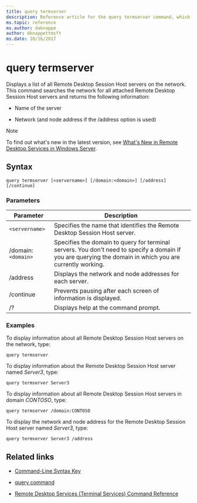 ```yaml
---
title: query termserver
description: Reference article for the query termserver command, which displays a list of all Remote Desktop Session Host servers on the network.
ms.topic: reference
ms.author: daknappe
author: dknappettmsft
ms.date: 10/16/2017
---
```



# query termserver



Displays a list of all Remote Desktop Session Host servers on the network. This command searches the network for all attached Remote Desktop Session Host servers and returns the following information:

- Name of the server

- Network (and node address if the /address option is used)

> [!NOTE]
> To find out what's new in the latest version, see [What's New in Remote Desktop Services in Windows Server](/previous-versions/windows/it-pro/windows-server-2012-r2-and-2012/dn283323(v=ws.11)).

## Syntax

```
query termserver [<servername>] [/domain:<domain>] [/address] [/continue]
```

### Parameters

| Parameter | Description |
|--|--|
| `<servername>` | Specifies the name that identifies the Remote Desktop Session Host server. |
| /domain:`<domain>` | Specifies the domain to query for terminal servers. You don't need to specify a domain if you are querying the domain in which you are currently working. |
| /address | Displays the network and node addresses for each server. |
| /continue | Prevents pausing after each screen of information is displayed. |
| /? | Displays help at the command prompt. |

### Examples

To display information about all Remote Desktop Session Host servers on the network, type:

```
query termserver
```

To display information about the Remote Desktop Session Host server named *Server3*, type:

```
query termserver Server3
```

To display information about all Remote Desktop Session Host servers in domain *CONTOSO*, type:

```
query termserver /domain:CONTOSO
```

To display the network and node address for the Remote Desktop Session Host server named *Server3*, type:

```
query termserver Server3 /address
```

## Related links

- [Command-Line Syntax Key](command-line-syntax-key.md)

- [query command](query.md)

- [Remote Desktop Services (Terminal Services) Command Reference](remote-desktop-services-terminal-services-command-reference.md)
